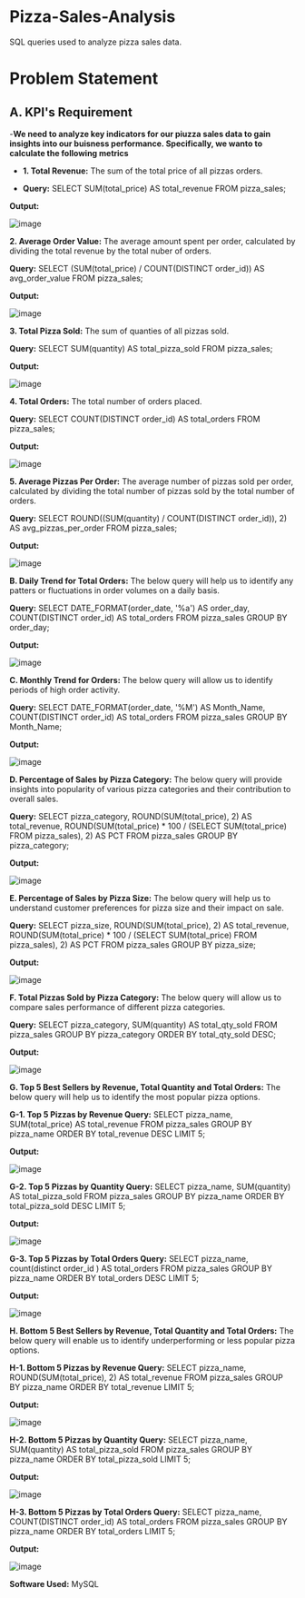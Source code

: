 # Pizza-Sales-Analysis
SQL queries used to analyze pizza sales data.
# Problem Statement

## A. KPI's Requirement
-**We need to analyze key indicators for our piuzza sales data to gain insights into our buisness performance. Specifically, we wanto to calculate the following metrics**

- **1. Total Revenue:** The sum of the total price of all pizzas orders.

- **Query:**
SELECT 
    SUM(total_price) AS total_revenue
FROM
    pizza_sales;

**Output:**

![image](https://github.com/user-attachments/assets/184fd7b2-8e79-46ed-a82d-97954b0d37ca)

**2. Average Order Value:** The average amount spent per order, calculated by dividing the total revenue by the total nuber of orders.

**Query:**
SELECT 
    (SUM(total_price) / COUNT(DISTINCT order_id)) AS avg_order_value
FROM
    pizza_sales;

**Output:**

![image](https://github.com/user-attachments/assets/b9afc423-8896-4991-9c17-55e6350812a8)

**3. Total Pizza Sold:** The sum of quanties of all pizzas sold.

**Query:**
  SELECT 
    SUM(quantity) AS total_pizza_sold
FROM
    pizza_sales;

**Output:**

![image](https://github.com/user-attachments/assets/fb10cb30-51c7-4727-8343-36d623b7ed1c)

**4. Total Orders:** The total number of orders placed.

**Query:**
SELECT 
    COUNT(DISTINCT order_id) AS total_orders
FROM
    pizza_sales;

**Output:**

![image](https://github.com/user-attachments/assets/9f1ef44f-887f-44a3-b168-15e2fe08cdf9)

**5. Average Pizzas Per Order:** The average number of pizzas sold per order, calculated by dividing the total number of pizzas sold by the total number of orders.

**Query:**
 SELECT 
    ROUND((SUM(quantity) / COUNT(DISTINCT order_id)),
            2) AS avg_pizzas_per_order
FROM
    pizza_sales;
    
**Output:**

![image](https://github.com/user-attachments/assets/09eb5bf5-34af-4a29-a434-a82f19ebf59d)

**B. Daily Trend for Total Orders:** The below query will help us to identify any patters or fluctuations in order volumes on a daily basis.

**Query:**
SELECT 
    DATE_FORMAT(order_date, '%a') AS order_day,
    COUNT(DISTINCT order_id) AS total_orders
FROM
    pizza_sales
GROUP BY order_day;

**Output:**

![image](https://github.com/user-attachments/assets/f1a64e8c-8b70-4329-a441-00133b9ad517)

**C. Monthly Trend for Orders:** The below query will allow us to identify periods of high order activity.

**Query:**
SELECT 
    DATE_FORMAT(order_date, '%M') AS Month_Name,
    COUNT(DISTINCT order_id) AS total_orders
FROM
    pizza_sales
GROUP BY Month_Name;

**Output:**

![image](https://github.com/user-attachments/assets/be778f51-4334-4689-91af-69a267b9eaeb)

**D. Percentage of Sales by Pizza Category:** The below query will provide insights into popularity of various pizza categories and their contribution to overall sales.

**Query:**
SELECT 
    pizza_category,
    ROUND(SUM(total_price), 2) AS total_revenue,
    ROUND(SUM(total_price) * 100 / (SELECT 
                    SUM(total_price)
                FROM
                    pizza_sales),
            2) AS PCT
FROM
    pizza_sales
GROUP BY pizza_category;

**Output:**

![image](https://github.com/user-attachments/assets/8a081fbe-9c0f-4a30-b576-d476a6d44fb6)

**E. Percentage of Sales by Pizza Size:** The below query will help us to understand customer preferences for pizza size and their impact on sale.

**Query:**
SELECT 
    pizza_size,
    ROUND(SUM(total_price), 2) AS total_revenue,
    ROUND(SUM(total_price) * 100 / (SELECT 
                    SUM(total_price)
                FROM
                    pizza_sales),
            2) AS PCT
FROM
    pizza_sales
GROUP BY pizza_size;

**Output:**

![image](https://github.com/user-attachments/assets/c542ad17-520d-4c5c-95b6-4d377bc0e952)

**F. Total Pizzas Sold by Pizza Category:**
The below query will allow us to compare sales performance of different pizza categories.

**Query:**
SELECT 
    pizza_category, SUM(quantity) AS total_qty_sold
FROM
    pizza_sales
GROUP BY pizza_category
ORDER BY total_qty_sold DESC;

**Output:**

![image](https://github.com/user-attachments/assets/0c42b219-bc62-4aa5-9624-b58bf1b722d5)

**G. Top 5 Best Sellers by Revenue, Total Quantity and Total Orders:** The below query will help us to identify the most popular pizza options.

**G-1. Top 5 Pizzas by Revenue Query:**
SELECT 
    pizza_name, SUM(total_price) AS total_revenue
FROM
    pizza_sales
GROUP BY pizza_name
ORDER BY total_revenue DESC
LIMIT 5;

**Output:**

![image](https://github.com/user-attachments/assets/f325a383-5591-46d0-a12e-154b3ab351f1)

**G-2. Top 5 Pizzas by Quantity Query:**
SELECT 
    pizza_name, SUM(quantity) AS total_pizza_sold
FROM
    pizza_sales
GROUP BY pizza_name
ORDER BY total_pizza_sold DESC
LIMIT 5;

**Output:**

![image](https://github.com/user-attachments/assets/06ec5084-373a-437e-8a29-6d896aeffbba)

**G-3. Top 5 Pizzas by Total Orders Query:**
SELECT 
    pizza_name, count(distinct order_id ) AS total_orders
FROM
    pizza_sales
GROUP BY pizza_name
ORDER BY total_orders DESC
LIMIT 5;

**Output:**

![image](https://github.com/user-attachments/assets/979aa60c-e067-4ffa-bd92-c273a42a2f33)

**H. Bottom 5 Best Sellers by Revenue, Total Quantity and Total Orders:** The below query will enable us to identify underperforming or less popular pizza options.

**H-1. Bottom 5 Pizzas by Revenue Query:**
SELECT 
    pizza_name, ROUND(SUM(total_price), 2) AS total_revenue
FROM
    pizza_sales
GROUP BY pizza_name
ORDER BY total_revenue
LIMIT 5;

**Output:**

![image](https://github.com/user-attachments/assets/33d9cfa4-1301-432f-9323-d38fbce555ac)

**H-2. Bottom 5 Pizzas by Quantity Query:**
SELECT 
    pizza_name, SUM(quantity) AS total_pizza_sold
FROM
    pizza_sales
GROUP BY pizza_name
ORDER BY total_pizza_sold
LIMIT 5;

**Output:**

![image](https://github.com/user-attachments/assets/fd0d1ba3-cf47-4daa-ad72-5c205320dc61)

**H-3. Bottom 5 Pizzas by Total Orders Query:**
SELECT 
    pizza_name, COUNT(DISTINCT order_id) AS total_orders
FROM
    pizza_sales
GROUP BY pizza_name
ORDER BY total_orders
LIMIT 5;

**Output:**

![image](https://github.com/user-attachments/assets/04fbb8ee-64b6-45e8-82f5-824489e5695c)

**Software Used:**
MySQL



